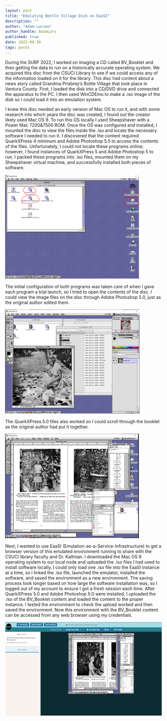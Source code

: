```yaml
---
layout: post
title: "Emulating Bottle Village Disk on EaaSI"
description: ""
author: "Adam Larson"
author_handle: AdamLars
published: true
date: 2022-09-30
tags: posts
---
```


During the SURF 2022, I worked on imaging a CD called BV_Booklet and then getting the data to run on a historically accurate operating system. We acquired this disc from the CSUCI Library to see if we could access any of the information loaded on it for the library. This disc had content about a news story called Grandma Prisbrey’s Bottle Village that took place in Ventura County. First, I loaded the disk into a CD/DVD drive and connected the apparatus to the PC. I then used WinCDEmu to make a .iso image of the disk so I could load it into an emulation system. 

I knew this disc needed an early version of Mac OS to run it, and with some research into which years the disc was created, I found out the creator likely used Mac OS 9. To run this OS locally I used Sheepshaver with a Power Mac 7200&7500 ROM. Once the OS was configured and installed, I mounted the disc to view the files inside the .iso and locate the necessary software I needed to run it. I discovered that the content required QuarkXPress 4 minimum and Adobe Photoshop 5.5 to access the contents of the files. Unfortunately, I could not locate these programs online; however, I found instances of QuarkXPress 5 and Adobe Photoshop 5 to run. I packed these programs into .iso files, mounted them on my Sheepshaver virtual machine, and successfully installed both pieces of software. 

<img src="/assets/images/blog/QuarkXPress5_and_Photoshop5.png" alt="QuarkXPress 5 and Adobe Photoshop 5.0 Installed" style="height: 333.33px; width:432.06px;"/>

The initial configuration of both programs was taken care of when I gave each program a trial launch, so I tried to open the contents of the disc. I could view the image files on the disc through Adobe Photoshop 5.0, just as the original author edited them.

<img src="/assets/images/blog/BV_Booklet_Running.png" alt="BV_Booklet Running" style="height: 333.33px; width:432.06px;"/>

The QuarkXPress 5.0 files also worked so I could scroll through the booklet as the original author had put it together.

<img src="/assets/images/blog/BV_Booklet_Running2.png" alt="BV_Booklet Running Page 2" style="height: 333.33px; width:430.07px;"/>

Next, I wanted to use EaaSI (Emulation-as-a-Service-Infrastructure) to get a browser version of this emulated environment running to share with the CSUCI library faculty and Dr. Kaltman. I downloaded the Mac OS 9 operating system to our local node and uploaded the .iso files I had used to install software locally. I could only load one .iso file into the EaaSI instance at a time, so I linked the .iso file, launched the emulator, installed the software, and saved the environment as a new environment. The saving process took longer based on how large the software installation was, so I logged out of my account to ensure I got a fresh session each time. After QuarkXPress 5.0 and Adobe Photoshop 5.0 were installed, I uploaded the .iso of the BV_Booklet content and loaded the content to the proper instance. I tested the environment to check the upload worked and then saved the environment. Now this environment with the BV_Booklet content can be accessed from any web browser using my credentials. 

<img src="/assets/images/blog/BV_Booklet_EaaSI.png" alt="BV_Booklet Running on EaaSI" style="height: 300px; width:615.53px;"/>